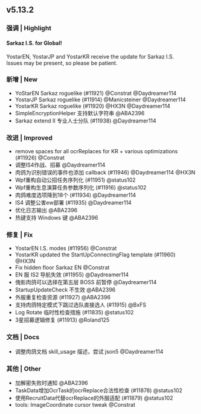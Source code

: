 ## v5.13.2

### 强调 | Highlight

#### Sarkaz I.S. for Global!
YostarEN, YostarJP and YostarKR receive the update for Sarkaz I.S.    
Issues may be present, so please be patient. 

### 新增 | New

* YoStarEN Sarkaz roguelike (#11921) @Constrat @Daydreamer114
* YostarJP Sarkaz roguelike (#11914) @Manicsteiner @Daydreamer114
* YostarKR Sarkaz roguelike (#11920) @HX3N @Daydreamer114
* SimpleEncryptionHelper 支持默认字符串 @ABA2396
* Sarkaz extend II 专业人士分队 (#11938) @Daydreamer114

### 改进 | Improved

* remove spaces for all ocrReplaces for KR + various optimizations (#11926) @Constrat
* 调整IS4作战、招募 @Daydreamer114
* 肉鸽为识别错误的事件也添加 callback (#11946) @Daydreamer114 @HX3N
* Wpf重构自动公招任务序列化 (#11951) @status102
* Wpf重构生息演算任务参数序列化 (#11916) @status102
* 肉鸽难度选项降到18个 (#11934) @Daydreamer114
* IS4 调整公害ew部署 (#11935) @Daydreamer114
* 优化日志输出 @ABA2396
* 热键支持 Windows 键 @ABA2396

### 修复 | Fix

* YostarEN I.S. modes (#11956) @Constrat
* YostarKR updated the StartUpConnectingFlag template (#11960) @HX3N
* Fix hidden floor Sarkaz EN @Constrat
* EN 服 IS2 导航失效 (#11955) @Daydreamer114
* 傀影肉鸽可以选择在第五层 BOSS 前暂停 @Daydreamer114
* StartupUpdateCheck 不生效 @ABA2396
* 外服重复检查资源 (#11927) @ABA2396
* 支持肉鸽特定模式下跳过选队直接选人 (#11915) @BxFS
* Log Rotate 临时性检查措施 (#11835) @status102
* 3星招募逻辑修复 (#11913) @Roland125

### 文档 | Docs

* 调整肉鸽文档 skill_usage 描述，尝试 json5 @Daydreamer114

### 其他 | Other

* 加解密失败时通知 @ABA2396
* TaskData增加OcrTask的ocrReplace合法性检查 (#11878) @status102
* 使用RecruitData代替ocrReplace的外服适配 (#11879) @status102
* tools: ImageCoordinate cursor tweak @Constrat
